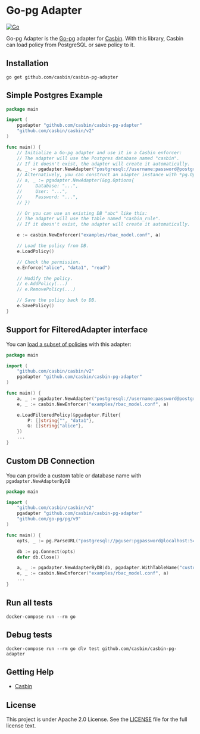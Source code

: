 # Go-pg Adapter

[![Go](https://github.com/casbin/casbin-pg-adapter/actions/workflows/ci.yml/badge.svg)](https://github.com/casbin/casbin-pg-adapter/actions/workflows/ci.yml)

Go-pg Adapter is the [Go-pg](https://github.com/go-pg/pg) adapter for [Casbin](https://github.com/casbin/casbin). With this library, Casbin can load policy from PostgreSQL or save policy to it.

## Installation

    go get github.com/casbin/casbin-pg-adapter

## Simple Postgres Example

```go
package main

import (
	pgadapter "github.com/casbin/casbin-pg-adapter"
	"github.com/casbin/casbin/v2"
)

func main() {
	// Initialize a Go-pg adapter and use it in a Casbin enforcer:
	// The adapter will use the Postgres database named "casbin".
	// If it doesn't exist, the adapter will create it automatically.
	a, _ := pgadapter.NewAdapter("postgresql://username:password@postgres:5432/database?sslmode=disable") // Your driver and data source.
	// Alternatively, you can construct an adapter instance with *pg.Options:
	// a, _ := pgadapter.NewAdapter(&pg.Options{
	//     Database: "...",
	//     User: "...",
	//     Password: "...",
	// })

	// Or you can use an existing DB "abc" like this:
	// The adapter will use the table named "casbin_rule".
	// If it doesn't exist, the adapter will create it automatically.

	e := casbin.NewEnforcer("examples/rbac_model.conf", a)

	// Load the policy from DB.
	e.LoadPolicy()

	// Check the permission.
	e.Enforce("alice", "data1", "read")

	// Modify the policy.
	// e.AddPolicy(...)
	// e.RemovePolicy(...)

	// Save the policy back to DB.
	e.SavePolicy()
}
```

## Support for FilteredAdapter interface

You can [load a subset of policies](https://casbin.org/docs/en/policy-subset-loading) with this adapter:

```go
package main

import (
	"github.com/casbin/casbin/v2"
	pgadapter "github.com/casbin/casbin-pg-adapter"
)

func main() {
	a, _ := pgadapter.NewAdapter("postgresql://username:password@postgres:5432/database?sslmode=disable")
	e, _ := casbin.NewEnforcer("examples/rbac_model.conf", a)

	e.LoadFilteredPolicy(&pgadapter.Filter{
		P: []string{"", "data1"},
		G: []string{"alice"},
	})
	...
}
```

## Custom DB Connection

You can provide a custom table or database name with `pgadapter.NewAdapterByDB`

```go
package main

import (
	"github.com/casbin/casbin/v2"
	pgadapter "github.com/casbin/casbin-pg-adapter"
	"github.com/go-pg/pg/v9"
)

func main() {
	opts, _ := pg.ParseURL("postgresql://pguser:pgpassword@localhost:5432/pgdb?sslmode=disable")

	db := pg.Connect(opts)
	defer db.Close()

	a, _ := pgadapter.NewAdapterByDB(db, pgadapter.WithTableName("custom_table"))
	e, _ := casbin.NewEnforcer("examples/rbac_model.conf", a)
    ...
}
```

## Run all tests

    docker-compose run --rm go

## Debug tests

    docker-compose run --rm go dlv test github.com/casbin/casbin-pg-adapter

## Getting Help

-   [Casbin](https://github.com/casbin/casbin)

## License

This project is under Apache 2.0 License. See the [LICENSE](LICENSE) file for the full license text.
